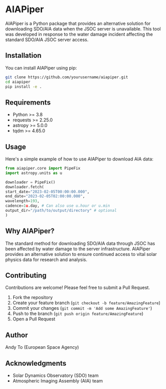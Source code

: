 # AIAPiper

AIAPiper is a Python package that provides an alternative solution for downloading SDO/AIA data when the  JSOC server is unavailable. This tool was developed in response to the water damage incident affecting the standard SDO/AIA JSOC server access.

## Installation

You can install AIAPiper using pip:
```bash
git clone https://github.com/yourusername/aiapiper.git
cd aiapiper
pip install -e .
```

## Requirements

- Python >= 3.8
- requests >= 2.25.0
- astropy >= 5.0.0
- tqdm >= 4.65.0

## Usage
Here's a simple example of how to use AIAPiper to download AIA data:

```python
from aiapiper.core import PipeFix
import astropy.units as u
```

```python
downloader = PipeFix()
downloader.fetch(
start_date="2023-02-05T00:00:00.000",
end_date="2023-02-05T02:00:00.000",
wavelength=193,
cadence=1u.day, # Can also use u.hour or u.min
output_dir="/path/to/output/directory" # optional
)
```

## Why AIAPiper?

The standard method for downloading SDO/AIA data through JSOC has been affected by water damage to the server infrastructure. AIAPiper provides an alternative solution to ensure continued access to vital solar physics data for research and analysis.

## Contributing

Contributions are welcome! Please feel free to submit a Pull Request.

1. Fork the repository
2. Create your feature branch (`git checkout -b feature/AmazingFeature`)
3. Commit your changes (`git commit -m 'Add some AmazingFeature'`)
4. Push to the branch (`git push origin feature/AmazingFeature`)
5. Open a Pull Request

## Author

Andy To (European Space Agency)

## Acknowledgments

- Solar Dynamics Observatory (SDO) team
- Atmospheric Imaging Assembly (AIA) team